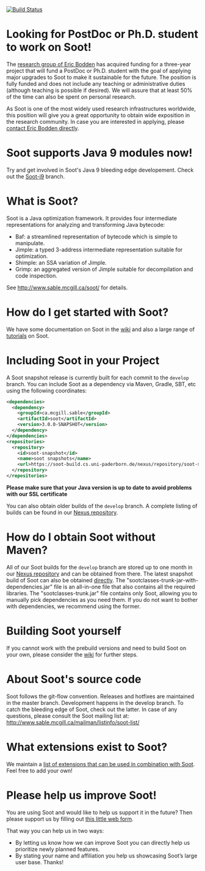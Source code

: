 [![Build Status](http://soot-build.cs.uni-paderborn.de/jenkins/buildStatus/icon?job=soot/soot-develop)](http://soot-build.cs.uni-paderborn.de/jenkins/job/soot/job/soot-develop/)

# Looking for PostDoc or Ph.D. student to work on Soot!

The [research group of Eric Bodden](https://www.hni.uni-paderborn.de/en/software-engineering/) has acquired funding for a three-year project that will fund a PostDoc or Ph.D. student with the goal of applying major upgrades to Soot to make it sustainable for the future. The position is fully funded and does not include any teaching or administrative duties (although teaching is possible if desired). We will assure that at least 50% of the time can also be spent on personal research.

As Soot is one of the most widely used research infrastructures worldwide, this position will give you a great opportunity to obtain wide exposition in the research community. In case you are interested in applying, please [contact Eric Bodden directly](https://www.hni.uni-paderborn.de/en/software-engineering/staff/bodden/).

# Soot supports Java 9 modules now!
Try and get involved in Soot's Java 9 bleeding edge developement. Check out the [Soot-j9](https://github.com/sable/soot/tree/java9) branch.

# What is Soot?

Soot is a Java optimization framework. It provides four intermediate representations for analyzing and transforming Java bytecode:

* Baf: a streamlined representation of bytecode which is simple to manipulate.
* Jimple: a typed 3-address intermediate representation suitable for optimization.
* Shimple: an SSA variation of Jimple.
* Grimp: an aggregated version of Jimple suitable for decompilation and code inspection.

See http://www.sable.mcgill.ca/soot/ for details.

# How do I get started with Soot?

We have some documentation on Soot in the [wiki](https://github.com/Sable/soot/wiki) and also a large range of [tutorials](http://www.sable.mcgill.ca/soot/tutorial/index.html) on Soot.

# Including Soot in your Project

A Soot snapshot release is currently built for each commit to the `develop` branch. You can include Soot as 
a dependency via Maven, Gradle, SBT, etc using the following coordinates:


```.xml
<dependencies>
  <dependency>
    <groupId>ca.mcgill.sable</groupId>
    <artifactId>soot</artifactId>
    <version>3.0.0-SNAPSHOT</version>
  </dependency>
</dependencies>
<repositories>
  <repository>
    <id>soot-snapshot</id>
    <name>soot snapshots</name>
    <url>https://soot-build.cs.uni-paderborn.de/nexus/repository/soot-snapshot/</url>
  </repository>
</repositories>	

```

**Please make sure that your Java version is up to date to avoid problems with our SSL certificate**

You can also obtain older builds of the `develop` branch. A complete listing of builds can be found in our [Nexus repository](https://soot-build.cs.uni-paderborn.de/nexus/#browse/browse/components:soot-snapshot).

# How do I obtain Soot without Maven?

All of our Soot builds for the `develop` branch are stored up to one month in our [Nexus repository](https://soot-build.cs.uni-paderborn.de/nexus/#browse/browse/components:soot-snapshot) and can be obtained from there.
The latest snapshot build of Soot can also be obtained [directly](https://soot-build.cs.uni-paderborn.de/public/origin/develop/soot/soot-develop/build/). The "sootclasses-trunk-jar-with-dependencies.jar" file is an all-in-one file that also contains all the required libraries. The "sootclasses-trunk.jar" file contains only Soot, allowing you to manually pick dependencies as you need them. If you do not want to bother with dependencies, we recommend using the former.

# Building Soot yourself

If you cannot work with the prebuild versions and need to build Soot on your own, please consider the [wiki](https://github.com/Sable/soot/wiki/Building-Soot-from-the-Command-Line-(Recommended)) for further steps.

# About Soot's source code

Soot follows the git-flow convention. Releases and hotfixes are maintained in the master branch.
Development happens in the develop branch. To catch the bleeding edge of Soot, check out the latter.
In case of any questions, please consult the Soot
mailing list at: http://www.sable.mcgill.ca/mailman/listinfo/soot-list/

# What extensions exist to Soot?

We maintain a [list of extensions that can be used in combination with Soot](https://github.com/Sable/soot/wiki/Extensions-to-Soot). Feel free to add your own!

# Please help us improve Soot!
You are using Soot and would like to help us support it in the future? Then please support us by filling out [this little web form](https://goo.gl/forms/rk1oSxFIxAH0xaf52).

That way you can help us in two ways:
* By letting us know how we can improve Soot you can directly help us prioritize newly planned features.
* By stating your name and affiliation you help us showcasing Soot’s large user base.
Thanks!
